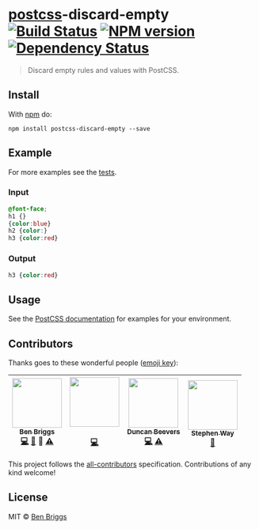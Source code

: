 # [postcss][postcss]-discard-empty [![Build Status](https://travis-ci.org/ben-eb/postcss-discard-empty.svg?branch=master)][ci] [![NPM version](https://badge.fury.io/js/postcss-discard-empty.svg)][npm] [![Dependency Status](https://gemnasium.com/ben-eb/postcss-discard-empty.svg)][deps]

> Discard empty rules and values with PostCSS.

## Install

With [npm](https://npmjs.org/package/postcss-discard-empty) do:

```
npm install postcss-discard-empty --save
```

## Example

For more examples see the [tests](src/__tests__/index.js).

### Input

```css
@font-face;
h1 {}
{color:blue}
h2 {color:}
h3 {color:red}
```

### Output

```css
h3 {color:red}
```

## Usage

See the [PostCSS documentation](https://github.com/postcss/postcss#usage) for
examples for your environment.


## Contributors

Thanks goes to these wonderful people ([emoji key](https://github.com/kentcdodds/all-contributors#emoji-key)):

<!-- ALL-CONTRIBUTORS-LIST:START - Do not remove or modify this section -->
| [<img src="https://avatars.githubusercontent.com/u/1282980?v=3" width="100px;"/><br /><sub>Ben Briggs</sub>](http://beneb.info)<br />[💻](https://github.com/ben-eb/postcss-discard-empty/commits?author=ben-eb) [📖](https://github.com/ben-eb/postcss-discard-empty/commits?author=ben-eb) 👀 [⚠️](https://github.com/ben-eb/postcss-discard-empty/commits?author=ben-eb) | [<img src="https://avatars.githubusercontent.com/u/1737375?v=3" width="100px;"/><br /><sub></sub>](https://github.com/andyjansson)<br />[💻](https://github.com/ben-eb/postcss-discard-empty/commits?author=andyjansson) | [<img src="https://avatars.githubusercontent.com/u/7367?v=3" width="100px;"/><br /><sub>Duncan Beevers</sub>](http://www.duncanbeevers.com)<br />[💻](https://github.com/ben-eb/postcss-discard-empty/commits?author=duncanbeevers) [⚠️](https://github.com/ben-eb/postcss-discard-empty/commits?author=duncanbeevers) | [<img src="https://avatars.githubusercontent.com/u/38894?v=3" width="100px;"/><br /><sub>Stephen Way</sub>](http://stephenway.net)<br />[📖](https://github.com/ben-eb/postcss-discard-empty/commits?author=stephenway) |
| :---: | :---: | :---: | :---: |
<!-- ALL-CONTRIBUTORS-LIST:END -->

This project follows the [all-contributors] specification. Contributions of
any kind welcome!


## License

MIT © [Ben Briggs](http://beneb.info)


[all-contributors]: https://github.com/kentcdodds/all-contributors
[ci]:      https://travis-ci.org/ben-eb/postcss-discard-empty
[deps]:    https://gemnasium.com/ben-eb/postcss-discard-empty
[npm]:     http://badge.fury.io/js/postcss-discard-empty
[postcss]: https://github.com/postcss/postcss

